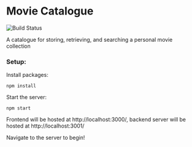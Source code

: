 # Movie Catalogue

![Build Status](https://travis-ci.org/JasonGehl/movie_catalogue.svg?branch=master)

A catalogue for storing, retrieving, and searching a personal movie collection

### Setup:
Install packages:

    npm install

Start the server:

    npm start

Frontend will be hosted at http://localhost:3000/, backend server will be hosted at http://localhost:3001/

Navigate to the server to begin!
